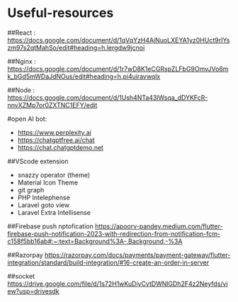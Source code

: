 # Useful-resources

##React : https://docs.google.com/document/d/1qVqYzH4AjNuoLXEYA1yz0HUct9rIYszm97s2qtMahSo/edit#heading=h.lergdw9jcnoi

##Nginx : https://docs.google.com/document/d/1r7wD8K1eCGRspZLFbG9OmvJVo6mk_bGd5mWDaJdNOus/edit#heading=h.pi4uiravwqlx

##Node : https://docs.google.com/document/d/1Ush4NTa43lWsqa_dDYKFcR-nnvXZMp7or0ZXTNC1EFY/edit

#open AI bot: 
- https://www.perplexity.ai
- https://chatgptfree.ai/chat
- https://chat.chatgptdemo.net

##VScode extension
- snazzy operator (theme)
- Material Icon Theme
- git graph
- PHP Intelephense
- Laravel goto view
- Laravel Extra Intellisense


##Firebase push nptofication
https://apoorv-pandey.medium.com/flutter-firebase-push-notification-2023-with-redirection-from-notification-fcm-c158f5bb16ab#:~:text=Background%3A-,Background,-%3A

##Razorpay
https://razorpay.com/docs/payments/payment-gateway/flutter-integration/standard/build-integration/#16-create-an-order-in-server

##socket
https://drive.google.com/file/d/1s72H1wKuDiyCvtDWNlGDh2F4z2Neyfds/view?usp=drivesdk
